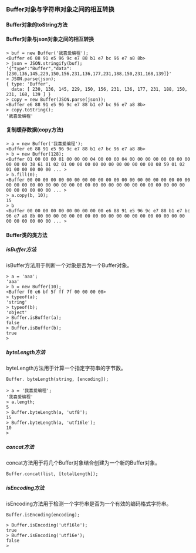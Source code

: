 ### Buffer对象与字符串对象之间的相互转换
#### Buffer对象的toString方法
#### Buffer对象与json对象之间的相互转换
```
> buf = new Buffer('我喜爱编程');
<Buffer e6 88 91 e5 96 9c e7 88 b1 e7 bc 96 e7 a8 8b>
> json = JSON.stringify(buf);
'{"type":"Buffer","data":[230,136,145,229,150,156,231,136,177,231,188,150,231,168,139]}'
> JSON.parse(json);
{ type: 'Buffer',
  data: [ 230, 136, 145, 229, 150, 156, 231, 136, 177, 231, 188, 150, 231, 168, 139 ] }
> copy = new Buffer(JSON.parse(json));
<Buffer e6 88 91 e5 96 9c e7 88 b1 e7 bc 96 e7 a8 8b>
> copy.toString();
'我喜爱编程'
```
#### 复制缓存数据(copy方法)
```
> a = new Buffer('我喜爱编程');
<Buffer e6 88 91 e5 96 9c e7 88 b1 e7 bc 96 e7 a8 8b>
> b = new Buffer(128);
<Buffer 01 00 00 00 01 00 00 00 04 00 00 00 04 00 00 00 00 00 00 00 00 00 00 00 38 61 01 02 01 00 00 00 00 00 00 00 00 00 00 00 08 59 01 02 01 00 00 00 00 00 ... >
> b.fill(0);
<Buffer 00 00 00 00 00 00 00 00 00 00 00 00 00 00 00 00 00 00 00 00 00 00 00 00 00 00 00 00 00 00 00 00 00 00 00 00 00 00 00 00 00 00 00 00 00 00 00 00 00 00 ... >
> a.copy(b, 10);
15
> b
<Buffer 00 00 00 00 00 00 00 00 00 00 e6 88 91 e5 96 9c e7 88 b1 e7 bc 96 e7 a8 8b 00 00 00 00 00 00 00 00 00 00 00 00 00 00 00 00 00 00 00 00 00 00 00 00 00 ... >
```
#### Buffer类的类方法
##### isBuffer方法
isBuffer方法用于判断一个对象是否为一个Buffer对象。

```
> a = 'aaa';
'aaa'
> b = new Buffer(10);
<Buffer f0 e6 bf 5f ff 7f 00 00 00 00>
> typeof(a);
'string'
> typeof(b);
'object'
> Buffer.isBuffer(a);
false
> Buffer.isBuffer(b);
true
>
```
##### byteLength方法
byteLength方法用于计算一个指定字符串的字节数。

```
Buffer. byteLength(string, [encoding]);
```
```
> a = '我喜爱编程';
'我喜爱编程'
> a.length;
5
> Buffer.byteLength(a, 'utf8');
15
> Buffer.byteLength(a, 'utf16le');
10
>
```
##### concat方法
concat方法用于将几个Buffer对象结合创建为一个新的Buffer对象。

```
Buffer.concat(list, [totalLength]);
```
##### isEncoding方法
isEncoding方法用于检测一个字符串是否为一个有效的编码格式字符串。

```
Buffer.isEncoding(encoding);
```
```
> Buffer.isEncoding('utf16le');
true
> Buffer.isEncoding('utf16e');
false
>
```